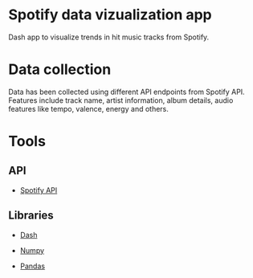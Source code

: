 # Spotify data vizualization app
Dash app to visualize trends in hit music tracks from Spotify.

# Data collection
Data has been collected using different API endpoints from Spotify API. Features include track name, artist information, album details, audio features like tempo, valence, energy and others.

# Tools

## API
- [Spotify API](https://developer.spotify.com/documentation/web-api/)

## Libraries
- [Dash](https://dash.plotly.com/)

- [Numpy](https://numpy.org/)

- [Pandas](https://pandas.pydata.org/)
